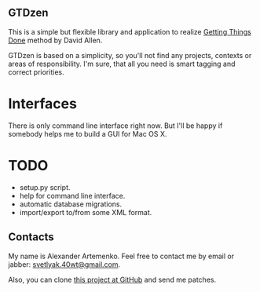 GTDzen
------

This is a simple but flexible library and application to realize [Getting Things Done][gtd] method by David Allen.

GTDzen is based on a simplicity, so you'll not find any projects, contexts or areas of responsibility. I'm sure,
that all you need is smart tagging and correct priorities.

Interfaces
==========

There is only command line interface right now. But I'll be happy if somebody helps me to build a GUI for Mac OS X.

TODO
====

* setup.py script.
* help for command line interface.
* automatic database migrations.
* import/export to/from some XML format.

Contacts
--------

My name is Alexander Artemenko. Feel free to contact me by email or jabber: svetlyak.40wt@gmail.com.

Also, you can clone [this project at GitHub][at-github] and send me patches.


[gtd]: http://en.wikipedia.org/wiki/GTD
[at-github]: http://github.com/svetlyak40wt/gtdzen/
